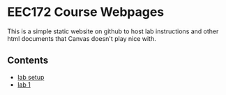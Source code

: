 # EEC172 Course Webpages

This is a simple static website on github to host lab instructions and other 
html documents that Canvas doesn't play nice with.

## Contents

<!-- - [project](labs/project.html) -->
- [lab setup](labs/lab-setup.html)
- [lab 1](labs/lab1.html)
<!-- - [lab 2](labs/lab2.html) -->
<!-- - [lab 3](labs/lab3.html) -->
<!-- - [lab 4](labs/lab4.html) -->